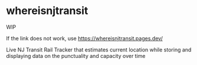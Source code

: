 # whereisnjtransit
WIP

If the link does not work, use https://whereisnjtransit.pages.dev/

Live NJ Transit Rail Tracker that estimates current location while storing and displaying data on the punctuality and capacity over time
